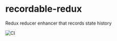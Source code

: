# recordable-redux

Redux reducer enhancer that records state history

![CI](https://github.com/ptlm500/recordable-redux/workflows/CI/badge.svg)
